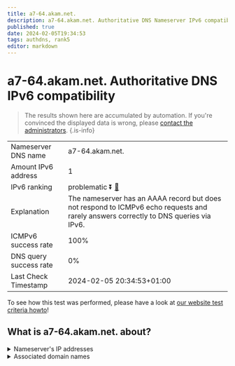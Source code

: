 ```yaml
---
title: a7-64.akam.net.
description: a7-64.akam.net. Authoritative DNS Nameserver IPv6 compatibility
published: true
date: 2024-02-05T19:34:53
tags: authdns, rank5
editor: markdown
---
```


# a7-64.akam.net. Authoritative DNS IPv6 compatibility

> The results shown here are accumulated by automation. If you're convinced the displayed data is wrong, please [contact the administrators](/howto/chat). 
{.is-info}




|   |   |
| - | - |
| Nameserver DNS name | a7-64.akam.net.
| Amount IPv6 address | 1
| IPv6 ranking | problematic :arrow_double_down: [🔗](/howto/ranking) |
| Explanation | The nameserver has an AAAA record but does not respond to ICMPv6 echo requests and rarely answers correctly to DNS queries via IPv6. |
| ICMPv6 success rate | 100%|
| DNS query success rate | 0% |
| Last Check Timestamp | 2024-02-05 20:34:53+01:00 |

To see how this test was performed, please have a look at [our website test criteria howto](/howto/testcriteria/authdns)!


## What is a7-64.akam.net. about?




<details>
<summary>Nameserver's IP addresses</summary>

2600:1406:32::40

</details>



<details>
<summary>Associated domain names</summary>

www.rabobank.com

www.adobe.com

www.novartis.com

www.teradata.com

</details>
